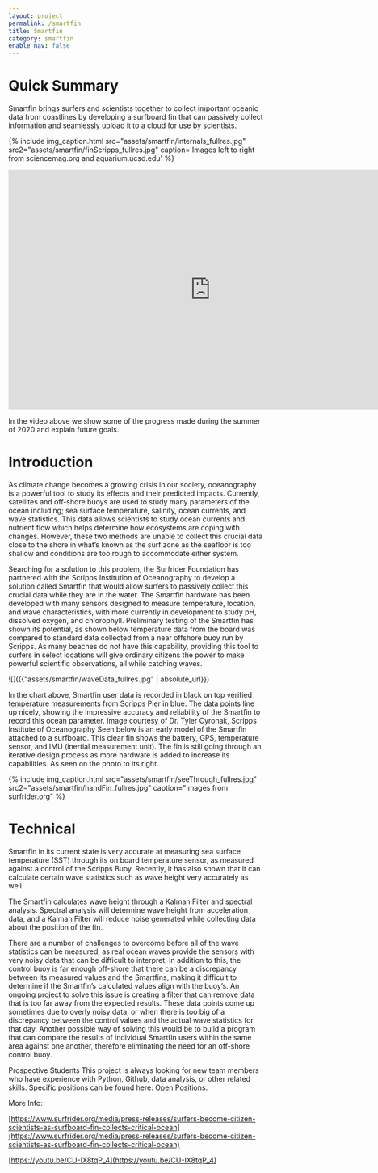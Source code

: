 ```yaml
---
layout: project
permalink: /smartfin
title: Smartfin
category: smartfin
enable_nav: false
---
```

# Quick Summary
Smartfin brings surfers and scientists together to collect important oceanic data from coastlines by developing a surfboard fin that can passively collect information and seamlessly upload it to a cloud for use by scientists.

{% include 
    img_caption.html
    src="assets/smartfin/internals_fullres.jpg"
    src2="assets/smartfin/finScripps_fullres.jpg"
    caption='Images left to right from sciencemag.org and aquarium.ucsd.edu'
%}

<iframe width="800" height="475" src="https://www.youtube.com/embed/rY145HV-ReM" title="Smartfin: Surfing for Science" frameborder="0" allow="accelerometer; autoplay; clipboard-write; encrypted-media; gyroscope; picture-in-picture; web-share" referrerpolicy="strict-origin-when-cross-origin" allowfullscreen></iframe>

In the video above we show some of the progress made during the summer of 2020 and explain future goals.

# Introduction
As climate change becomes a growing crisis in our society, oceanography is a powerful tool to study its effects and their predicted impacts. Currently, satellites and off-shore buoys are used to study many parameters of the ocean including; sea surface temperature, salinity, ocean currents, and wave statistics. This data allows scientists to study ocean currents and nutrient flow which helps determine how ecosystems are coping with changes. However, these two methods are unable to collect this crucial data close to the shore in what’s known as the surf zone as the seafloor is too shallow and conditions are too rough to accommodate either system.

Searching for a solution to this problem, the Surfrider Foundation has partnered with the Scripps Institution of Oceanography to develop a solution called Smartfin that would allow surfers to passively collect this crucial data while they are in the water. The Smartfin hardware has been developed with many sensors designed to measure temperature, location, and wave characteristics, with more currently in development to study pH, dissolved oxygen, and chlorophyll. Preliminary testing of the Smartfin has shown its potential, as shown below temperature data from the board was compared to standard data collected from a near offshore buoy run by Scripps. As many beaches do not have this capability, providing this tool to surfers in select locations will give ordinary citizens the power to make powerful scientific observations, all while catching waves.


![]({{"assets/smartfin/waveData_fullres.jpg" | absolute_url}})

In the chart above, Smartfin user data is recorded in black on top verified temperature measurements from Scripps Pier in blue. The data points line up nicely, showing the impressive accuracy and reliability of the Smartfin to record this ocean parameter.
Image courtesy of Dr. Tyler Cyronak, Scripps Institute of Oceanography
Seen below is an early model of the Smartfin attached to a surfboard. This clear fin shows the battery, GPS, temperature sensor, and IMU (inertial measurement unit). The fin is still going through an iterative design process as more hardware is added to increase its capabilities. As seen on the photo to its right.

{% include 
    img_caption.html
    src="assets/smartfin/seeThrough_fullres.jpg"
    src2="assets/smartfin/handFin_fullres.jpg"
    caption="Images from surfrider.org"
%}


# Technical
Smartfin in its current state is very accurate at measuring sea surface temperature (SST) through its on board temperature sensor, as measured against a control of the Scripps Buoy. Recently, it has also shown that it can calculate certain wave statistics such as wave height very accurately as well.

The Smartfin calculates wave height through a Kalman Filter and spectral analysis. Spectral analysis will determine wave height from acceleration data, and a Kalman Filter will reduce noise generated while collecting data about the position of the fin.

There are a number of challenges to overcome before all of the wave statistics can be measured, as real ocean waves provide the sensors with very noisy data that can be difficult to interpret. In addition to this, the control buoy is far enough off-shore that there can be a discrepancy between its measured values and the Smartfins, making it difficult to determine if the Smartfin’s calculated values align with the buoy’s. An ongoing project to solve this issue is creating a filter that can remove data that is too far away from the expected results. These data points come up sometimes due to overly noisy data, or when there is too big of a discrepancy between the control values and the actual wave statistics for that day. Another possible way of solving this would be to build a program that can compare the results of individual Smartfin users within the same area against one another, therefore eliminating the need for an off-shore control buoy.

Prospective Students
This project is always looking for new team members who have experience with Python, Github, data analysis, or other related skills. Specific positions can be found here: [Open Positions](open-opportunities).

More Info:
<!-- [https://smartfin.org/](https://smartfin.org/) -->

<!-- [https://www.surfrider.org/programs/smartfin](https://www.surfrider.org/programs/smartfin) -->
[https://www.surfrider.org/media/press-releases/surfers-become-citizen-scientists-as-surfboard-fin-collects-critical-ocean](https://www.surfrider.org/media/press-releases/surfers-become-citizen-scientists-as-surfboard-fin-collects-critical-ocean) 


[https://youtu.be/CU-IX8tqP_4](https://youtu.be/CU-IX8tqP_4)
